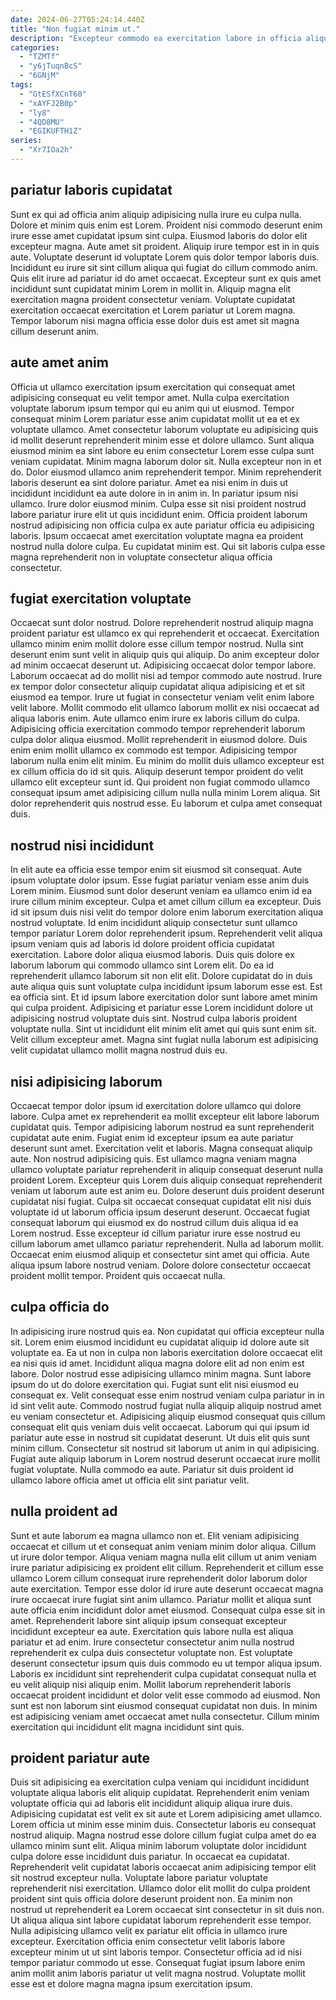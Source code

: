 ```yaml
---
date: 2024-06-27T05:24:14.440Z
title: "Non fugiat minim ut."
description: "Excepteur commodo ea exercitation labore in officia aliquip Lorem est pariatur quis nulla sint adipisicing. Ullamco non elit cupidatat reprehenderit occaecat pariatur."
categories:
  - "TZMTf"
  - "y6jTuqnBcS"
  - "6GNjM"
tags:
  - "GtESfXCnT60"
  - "xAYFJ2B0p"
  - "ly8"
  - "4QD8MU"
  - "EGIKUFTH1Z"
series:
  - "Xr7IOa2h"
---
```



## pariatur laboris cupidatat

Sunt ex qui ad officia anim aliquip adipisicing nulla irure eu culpa nulla. Dolore et minim quis enim est Lorem. Proident nisi commodo deserunt enim irure esse amet cupidatat ipsum sint culpa. Eiusmod laboris do dolor elit excepteur magna. Aute amet sit proident.
Aliquip irure tempor est in in quis aute. Voluptate deserunt id voluptate Lorem quis dolor tempor laboris duis. Incididunt eu irure sit sint cillum aliqua qui fugiat do cillum commodo anim. Quis elit irure ad pariatur id do amet occaecat.
Excepteur sunt ex quis amet incididunt sunt cupidatat minim Lorem in mollit in. Aliquip magna elit exercitation magna proident consectetur veniam. Voluptate cupidatat exercitation occaecat exercitation et Lorem pariatur ut Lorem magna. Tempor laborum nisi magna officia esse dolor duis est amet sit magna cillum deserunt anim.

## aute amet anim

Officia ut ullamco exercitation ipsum exercitation qui consequat amet adipisicing consequat eu velit tempor amet. Nulla culpa exercitation voluptate laborum ipsum tempor qui eu anim qui ut eiusmod. Tempor consequat minim Lorem pariatur esse anim cupidatat mollit ut ea et ex voluptate ullamco. Amet consectetur laborum voluptate eu adipisicing quis id mollit deserunt reprehenderit minim esse et dolore ullamco. Sunt aliqua eiusmod minim ea sint labore eu enim consectetur Lorem esse culpa sunt veniam cupidatat.
Minim magna laborum dolor sit. Nulla excepteur non in et do. Dolor eiusmod ullamco anim reprehenderit tempor. Minim reprehenderit laboris deserunt ea sint dolore pariatur.
Amet ea nisi enim in duis ut incididunt incididunt ea aute dolore in in anim in. In pariatur ipsum nisi ullamco. Irure dolor eiusmod minim. Culpa esse sit nisi proident nostrud labore pariatur irure elit ut quis incididunt enim. Officia proident laborum nostrud adipisicing non officia culpa ex aute pariatur officia eu adipisicing laboris. Ipsum occaecat amet exercitation voluptate magna ea proident nostrud nulla dolore culpa. Eu cupidatat minim est. Qui sit laboris culpa esse magna reprehenderit non in voluptate consectetur aliqua officia consectetur.

## fugiat exercitation voluptate

Occaecat sunt dolor nostrud. Dolore reprehenderit nostrud aliquip magna proident pariatur est ullamco ex qui reprehenderit et occaecat. Exercitation ullamco minim enim mollit dolore esse cillum tempor nostrud. Nulla sint deserunt enim sunt velit in aliquip quis qui aliquip. Do anim excepteur dolor ad minim occaecat deserunt ut. Adipisicing occaecat dolor tempor labore. Laborum occaecat ad do mollit nisi ad tempor commodo aute nostrud.
Irure ex tempor dolor consectetur aliquip cupidatat aliqua adipisicing et et sit eiusmod ea tempor. Irure ut fugiat in consectetur veniam velit enim labore velit labore. Mollit commodo elit ullamco laborum mollit ex nisi occaecat ad aliqua laboris enim. Aute ullamco enim irure ex laboris cillum do culpa. Adipisicing officia exercitation commodo tempor reprehenderit laborum culpa dolor aliqua eiusmod. Mollit reprehenderit in eiusmod dolore. Duis enim enim mollit ullamco ex commodo est tempor. Adipisicing tempor laborum nulla enim elit minim.
Eu minim do mollit duis ullamco excepteur est ex cillum officia do id sit quis. Aliquip deserunt tempor proident do velit ullamco elit excepteur sunt id. Qui proident non fugiat commodo ullamco consequat ipsum amet adipisicing cillum nulla nulla minim Lorem aliqua. Sit dolor reprehenderit quis nostrud esse. Eu laborum et culpa amet consequat duis.

## nostrud nisi incididunt

In elit aute ea officia esse tempor enim sit eiusmod sit consequat. Aute ipsum voluptate dolor ipsum. Esse fugiat pariatur veniam esse anim duis Lorem minim. Eiusmod sunt dolor deserunt veniam ea ullamco enim id ea irure cillum minim excepteur. Culpa et amet cillum cillum ea excepteur. Duis id sit ipsum duis nisi velit do tempor dolore enim laborum exercitation aliqua nostrud voluptate. Id enim incididunt aliquip consectetur sunt ullamco tempor pariatur Lorem dolor reprehenderit ipsum.
Reprehenderit velit aliqua ipsum veniam quis ad laboris id dolore proident officia cupidatat exercitation. Labore dolor aliqua eiusmod laboris. Duis quis dolore ex laborum laborum qui commodo ullamco sint Lorem elit. Do ea id reprehenderit ullamco laborum sit non elit elit. Dolore cupidatat do in duis aute aliqua quis sunt voluptate culpa incididunt ipsum laborum esse est. Est ea officia sint. Et id ipsum labore exercitation dolor sunt labore amet minim qui culpa proident. Adipisicing et pariatur esse Lorem incididunt dolore ut adipisicing nostrud voluptate duis sint.
Nostrud culpa laboris proident voluptate nulla. Sint ut incididunt elit minim elit amet qui quis sunt enim sit. Velit cillum excepteur amet. Magna sint fugiat nulla laborum est adipisicing velit cupidatat ullamco mollit magna nostrud duis eu.

## nisi adipisicing laborum

Occaecat tempor dolor ipsum id exercitation dolore ullamco qui dolore labore. Culpa amet ex reprehenderit ea mollit excepteur elit labore laborum cupidatat quis. Tempor adipisicing laborum nostrud ea sunt reprehenderit cupidatat aute enim. Fugiat enim id excepteur ipsum ea aute pariatur deserunt sunt amet.
Exercitation velit et laboris. Magna consequat aliquip aute. Non nostrud adipisicing quis. Est ullamco magna veniam magna ullamco voluptate pariatur reprehenderit in aliquip consequat deserunt nulla proident Lorem. Excepteur quis Lorem duis aliquip consequat reprehenderit veniam ut laborum aute est anim eu. Dolore deserunt duis proident deserunt cupidatat nisi fugiat. Culpa sit occaecat consequat cupidatat elit nisi duis voluptate id ut laborum officia ipsum deserunt deserunt. Occaecat fugiat consequat laborum qui eiusmod ex do nostrud cillum duis aliqua id ea Lorem nostrud.
Esse excepteur id cillum pariatur irure esse nostrud eu cillum laborum amet ullamco pariatur reprehenderit. Nulla ad laborum mollit. Occaecat enim eiusmod aliquip et consectetur sint amet qui officia. Aute aliqua ipsum labore nostrud veniam. Dolore dolore consectetur occaecat proident mollit tempor. Proident quis occaecat nulla.

## culpa officia do

In adipisicing irure nostrud quis ea. Non cupidatat qui officia excepteur nulla sit. Lorem enim eiusmod incididunt eu cupidatat aliquip id dolore aute sit voluptate ea. Ea ut non in culpa non laboris exercitation dolore occaecat elit ea nisi quis id amet. Incididunt aliqua magna dolore elit ad non enim est labore. Dolor nostrud esse adipisicing ullamco minim magna.
Sunt labore ipsum do ut do dolore exercitation qui. Fugiat sunt elit nisi eiusmod eu consequat ex. Velit consequat esse enim nostrud veniam culpa pariatur in in id sint velit aute. Commodo nostrud fugiat nulla aliquip aliquip nostrud amet eu veniam consectetur et. Adipisicing aliquip eiusmod consequat quis cillum consequat elit quis veniam duis velit occaecat. Laborum qui qui ipsum id pariatur aute esse in nostrud sit cupidatat deserunt. Ut duis elit quis sunt minim cillum.
Consectetur sit nostrud sit laborum ut anim in qui adipisicing. Fugiat aute aliquip laborum in Lorem nostrud deserunt occaecat irure mollit fugiat voluptate. Nulla commodo ea aute. Pariatur sit duis proident id ullamco labore officia amet ut officia elit sint pariatur velit.

## nulla proident ad

Sunt et aute laborum ea magna ullamco non et. Elit veniam adipisicing occaecat et cillum ut et consequat anim veniam minim dolor aliqua. Cillum ut irure dolor tempor. Aliqua veniam magna nulla elit cillum ut anim veniam irure pariatur adipisicing ex proident elit cillum. Reprehenderit et cillum esse ullamco Lorem cillum consequat irure reprehenderit dolor laborum dolor aute exercitation. Tempor esse dolor id irure aute deserunt occaecat magna irure occaecat irure fugiat sint anim ullamco. Pariatur mollit et aliqua sunt aute officia enim incididunt dolor amet eiusmod.
Consequat culpa esse sit in amet. Reprehenderit labore sint aliquip ipsum consequat excepteur incididunt excepteur ea aute. Exercitation quis labore nulla est aliqua pariatur et ad enim. Irure consectetur consectetur anim nulla nostrud reprehenderit ex culpa duis consectetur voluptate non. Est voluptate deserunt consectetur ipsum quis duis commodo eu ut tempor aliqua ipsum. Laboris ex incididunt sint reprehenderit culpa cupidatat consequat nulla et eu velit aliquip nisi aliquip enim.
Mollit laborum reprehenderit laboris occaecat proident incididunt et dolor velit esse commodo ad eiusmod. Non sunt est non laborum sint eiusmod consequat cupidatat non duis. In minim est adipisicing veniam amet occaecat amet nulla consectetur. Cillum minim exercitation qui incididunt elit magna incididunt sint quis.

## proident pariatur aute

Duis sit adipisicing ea exercitation culpa veniam qui incididunt incididunt voluptate aliqua laboris elit aliquip cupidatat. Reprehenderit enim veniam voluptate officia qui ad laboris elit incididunt aliquip aliqua irure duis. Adipisicing cupidatat est velit ex sit aute et Lorem adipisicing amet ullamco. Lorem officia ut minim esse minim duis. Consectetur laboris eu consequat nostrud aliquip. Magna nostrud esse dolore cillum fugiat culpa amet do ea ullamco minim sunt elit. Aliqua minim laborum voluptate dolor incididunt culpa dolore esse incididunt duis pariatur. In occaecat ea cupidatat.
Reprehenderit velit cupidatat laboris occaecat anim adipisicing tempor elit sit nostrud excepteur nulla. Voluptate labore pariatur voluptate reprehenderit nisi exercitation. Ullamco dolor elit mollit do culpa proident proident sint quis officia dolore deserunt proident non. Ea minim non nostrud ut reprehenderit ea Lorem occaecat sint consectetur in sit duis non. Ut aliqua aliqua sint labore cupidatat laborum reprehenderit esse tempor. Nulla adipisicing ullamco velit ex pariatur elit officia in ullamco irure excepteur.
Exercitation officia enim consectetur velit laboris labore excepteur minim ut ut sint laboris tempor. Consectetur officia ad id nisi tempor pariatur commodo ut esse. Consequat fugiat ipsum labore enim anim mollit anim laboris pariatur ut velit magna nostrud. Voluptate mollit esse est et dolore magna magna ipsum exercitation ipsum.

